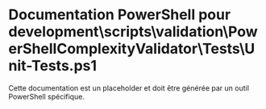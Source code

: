# Documentation PowerShell pour development\scripts\validation\PowerShellComplexityValidator\Tests\Unit-Tests.ps1

Cette documentation est un placeholder et doit être générée par un outil PowerShell spécifique.
